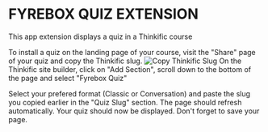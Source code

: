 # FYREBOX QUIZ EXTENSION

This app extension displays a quiz in a Thinkific course

To install a quiz on the landing page of your course, visit the "Share" page of your quiz and copy the Thinkific slug.
![Copy Thinkific Slug](https://assets.fyrebox.com/image/upload/v1668661844/integrations/CopyQuizLink.jpg)
On the Thinkific site builder, click on "Add Section", scroll down to the bottom of the page and select "Fyrebox Quiz"

Select your prefered format (Classic or Conversation) and paste the slug you copied earlier in the "Quiz Slug" section. The page should refresh automatically. Your quiz should now be displayed. Don't forget to save your page.
